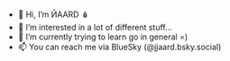 - 👋 Hi, I’m ЙAARD 🪆
- 👀 I’m interested in a lot of different stuff...
- 🌱 I’m currently trying to learn go in general =)
- 📫 You can reach me via BlueSky (@jjaard.bsky.social)

<!---
jjaarddev/jjaarddev is a ✨ special ✨ repository because its `README.md` (this file) appears on your GitHub profile.
You can click the Preview link to take a look at your changes.
--->
